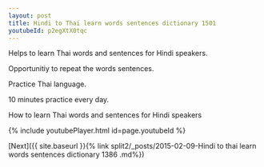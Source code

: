 ```yaml
---
layout: post
title: Hindi to Thai learn words sentences dictionary 1501 
youtubeId: p2egXtX0tqc
---
```

 
 
Helps to learn Thai words and sentences for Hindi speakers.

Opportunitiy to repeat the words sentences. 

Practice Thai language. 
 
10 minutes practice every day. 
 
How to learn Thai words and sentences for Hindi speakers 
 
{% include youtubePlayer.html id=page.youtubeId %}
 
 
[Next]({{ site.baseurl }}{% link  split2/_posts/2015-02-09-Hindi to thai learn words sentences dictionary 1386 .md%})
 
